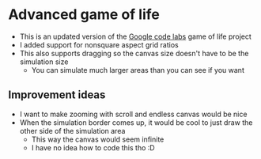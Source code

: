 # Advanced game of life

- This is an updated version of the [Google code labs](https://codelabs.developers.google.com/your-first-webgpu-app) game of life project
- I added support for nonsquare aspect grid ratios
- This also supports dragging so the canvas size doesn't have to be the simulation size
	- You can simulate much larger areas than you can see if you want

## Improvement ideas

- I want to make zooming with scroll and endless canvas would be nice
- When the simulation border comes up, it would be cool to just draw the other side of the simulation area
	- This way the canvas would seem infinite
	- I have no idea how to code this tho :D